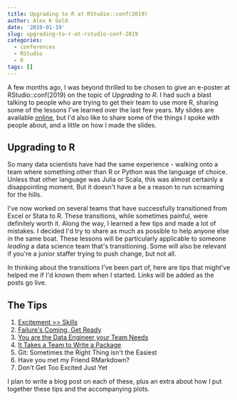 ```yaml
---
title: Upgrading to R at RStudio::conf(2019)
author: Alex K Gold
date: '2019-01-19'
slug: upgrading-to-r-at-rstudio-conf-2019
categories:
  - conferences
  - RStudio
  - R
tags: []
---
```


A few months ago, I was beyond thrilled to be chosen to give an e-poster at RStudio::conf(2019) on the topic of *Upgrading to R*. I had such a blast talking to people who are trying to get their team to use more R, sharing some of the lessons I've learned over the last few years. My slides are available [online](https://akgold.github.io/rsconf2019/), but I'd also like to share some of the things I spoke with people about, and a little on how I made the slides.

## Upgrading to R
So many data scientists have had the same experience - walking onto a team where something other than R or Python was the language of choice. Unless that other language was Julia or Scala, this was almost certainly a disappointing moment. But it doesn't have a be a reason to run screaming for the hills.

I've now worked on several teams that have successfully transitioned from Excel or Stata to R. These transitions, while sometimes painful, were definitely worth it. Along the way, I learned a few tips and made a lot of mistakes. I decided I'd try to share as much as possible to help anyone else in the same boat. These lessons will be particularly applicable to someone *leading* a data science team that's transitioning. Some will also be relevant if you're a junior staffer trying to push change, but not all. 

In thinking about the transitions I've been part of, here are tips that might've helped me if I'd known them when I started. Links will be added as the posts go live.

## The Tips

1. [Excitement >> Skills](/2019/01/19/upgrading-to-r-1-excitement-skills/)
2. [Failure's Coming, Get Ready](/2019/01/23/upgrading-to-r-2-failure-s-coming-get-ready/)
3. [You are the Data Engineer your Team Needs](/2019/02/20/upgrading-to-r-3-be-the-data-engineer-they-need/)
4. [It Takes a Team to Write a Package](/2019/02/27/upgrading-to-r-4-write-a-package/)
5. Git: Sometimes the Right Thing isn't the Easiest
6. Have you met my Friend RMarkdown?
7. Don't Get Too Excited Just Yet

I plan to write a blog post on each of these, plus an extra about how I put together these tips and the accompanying plots. 

